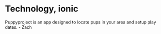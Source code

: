

Technology, ionic
=======
Puppyproject is an app designed to locate pups in your area and setup play dates. - Zach
